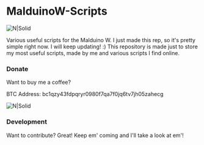 # MalduinoW-Scripts

![N|Solid](https://i.imgur.com/E5ltGFC.png)

Various useful scripts for the Malduino W.
I just made this rep, so it's pretty simple right now. I will keep updating! :)
This repository is made just to store my most useful scripts, made by me and various scripts I find online.

### Donate

Want to buy me a coffee?

BTC Address: bc1qzy43fdpqryr0980f7qa7f0jq6tv7jh05zahecg

![N|Solid](https://i.imgur.com/gSTg1Jk.png)


### Development

Want to contribute? Great!
Keep em' coming and I'll take a look at em'!
